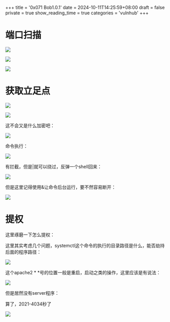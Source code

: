 +++
title = '0x071 Bob1.0.1'
date = 2024-10-11T14:25:59+08:00
draft = false
private = true
show_reading_time = true
categories = 'vulnhub'
+++



# 端口扫描

![](/vulnhub_img/WEBRESOURCEe818712cb227b360eb320209cf37d52cimage.png)

![](/vulnhub_img/WEBRESOURCE4df2fbf81b8db62da924d1c2f7c4072aimage.png)

![](/vulnhub_img/WEBRESOURCEe1b6ee82eb4503ac9ee331728988798eimage.png)

# 获取立足点

![](/vulnhub_img/WEBRESOURCE2243f96945f00d59f6d799b326f4c3f7image.png)

![](/vulnhub_img/WEBRESOURCE3084544bc7c71d74b6312fdefd363a0dimage.png)

这不会又是什么加密吧：

![](/vulnhub_img/WEBRESOURCE445a47e8db61acb4da0f7e4cd6afb368image.png)

命令执行：

![](/vulnhub_img/WEBRESOURCEbddc5b42914553dcfe24ca3c402393faimage.png)

有拦截，但是|就可以绕过，反弹一个shell回来：

![](/vulnhub_img/WEBRESOURCE5c98a657ecd914416d974d69c358877fimage.png)

但是这里记得使用&让命令后台运行，要不然容易断开：

![](/vulnhub_img/WEBRESOURCEd681f4f460c3e8a00ba136e8f5fa8cfbimage.png)

# 提权

这里琢磨一下怎么提权：

这里其实考虑几个问题，systemctl这个命令的执行的目录路径是什么，能否劫持后面的程序路径：

![](/vulnhub_img/WEBRESOURCE461a1d12c59d5d6860ceee26f2116c08image.png)

这个apache2 * *号的位置一般是重启，启动之类的操作，这里应该是有说法：

![](/vulnhub_img/WEBRESOURCE683f3c6201669cf873431667c97b09e9image.png)

但是居然没有server程序：

算了，2021-4034秒了

![](/vulnhub_img/WEBRESOURCEc870a1390371b7b1077cc19565912c60image.png)